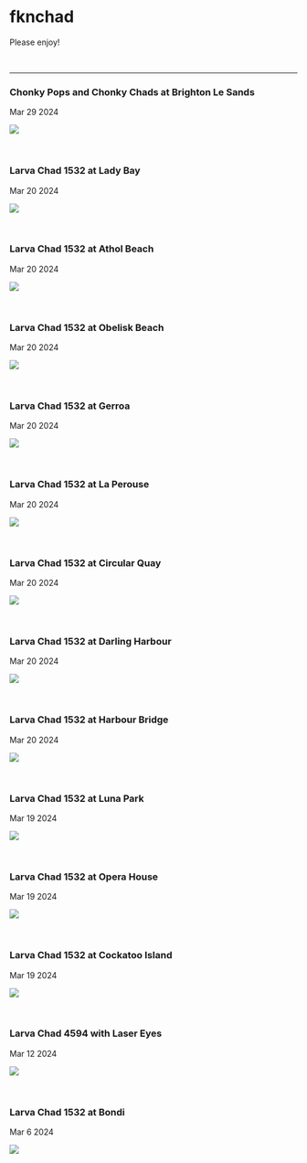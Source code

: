 # fknchad

Please enjoy!

<br />

---

### Chonky Pops and Chonky Chads at Brighton Le Sands

Mar 29 2024

<kbd><img src="images/ChonkyPopsOnBeachWithChonkyChads-2048x1536.jpg" /></kbd>

<br />

### Larva Chad 1532 at Lady Bay

Mar 20 2024

<kbd><img src="images/LadyBay_1532.png" /></kbd>

<br />


### Larva Chad 1532 at Athol Beach

Mar 20 2024

<kbd><img src="images/AtholBeach_1532.png" /></kbd>

<br />

### Larva Chad 1532 at Obelisk Beach

Mar 20 2024

<kbd><img src="images/ObeliskBeach_1532.png" /></kbd>

<br />

### Larva Chad 1532 at Gerroa

Mar 20 2024

<kbd><img src="images/Gerroa_1532.png" /></kbd>

<br />

### Larva Chad 1532 at La Perouse

Mar 20 2024

<kbd><img src="images/LaPerouse_1532.png" /></kbd>

<br />

### Larva Chad 1532 at Circular Quay

Mar 20 2024

<kbd><img src="images/CircularQuay_1532.png" /></kbd>

<br />

### Larva Chad 1532 at Darling Harbour

Mar 20 2024

<kbd><img src="images/DarlingHarbour_1532.png" /></kbd>

<br />

### Larva Chad 1532 at Harbour Bridge

Mar 20 2024

<kbd><img src="images/HarbourBridge_1532.png" /></kbd>

<br />

### Larva Chad 1532 at Luna Park

Mar 19 2024

<kbd><img src="images/LunaPark_1532.png" /></kbd>

<br />

### Larva Chad 1532 at Opera House

Mar 19 2024

<kbd><img src="images/OperaHouse_1532.png" /></kbd>

<br />

### Larva Chad 1532 at Cockatoo Island

Mar 19 2024

<kbd><img src="images/cockatooisland_1532.png" /></kbd>

<br />

### Larva Chad 4594 with Laser Eyes

Mar 12 2024

<kbd><img src="images/LarvaChad_4594_LaserEyes.jpeg" /></kbd>

<br />

### Larva Chad 1532 at Bondi

Mar 6 2024

<kbd><img src="images/LarvaChad_1532_Bondi.png" /></kbd>
